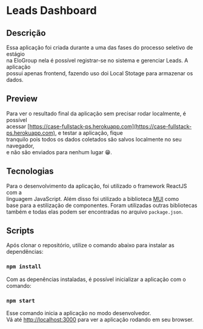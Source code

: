 # Leads Dashboard

## Descrição

Essa aplicação foi criada durante a uma das fases do processo seletivo de estágio\
na EloGroup nela é possível registrar-se no sistema e gerenciar Leads. A aplicação\
possui apenas frontend, fazendo uso doi Local Stotage para armazenar os dados.

## Preview

Para ver o resultado final da aplicação sem precisar rodar localmente, é possível\
acessar [https://case-fullstack-ps.herokuapp.com](https://case-fullstack-ps.herokuapp.com), e testar a aplicação, fique\
tranquilo pois todos os dados coletados são salvos localmente no seu navegador,\
e não são enviados para nenhum lugar 😁.

## Tecnologias

Para o desenvolvimento da aplicação, foi utilizado o framework ReactJS com a\
linguagem JavaScript. Além disso foi utilizado a biblioteca [MUI](https://mui.com/) como\
base para a estilização de componentes. Foram utilizadas outras bibliotecas\
também e todas elas podem ser encontradas no arquivo `package.json`.

## Scripts

Após clonar o repositório, utilize o comando abaixo para instalar as dependências:

### `npm install`

Com as depenências instaladas, é possível inicializar a aplicação com o comando:

### `npm start`

Esse comando inicia a aplicação no modo desenvolvedor.\
Vá até [http://localhost:3000](http://localhost:3000) para ver a aplicação rodando em seu browser.
